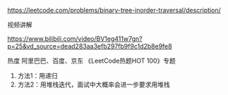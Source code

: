 https://leetcode.com/problems/binary-tree-inorder-traversal/description/

视频讲解

https://www.bilibili.com/video/BV1eg411w7gn?p=25&vd_source=dead283aa3efb297fb9f9c1d2b8e9fe8

热度
阿里巴巴、百度、京东
《LeetCode热题HOT 100》专题


1. 方法1：用递归
2. 方法2：用堆栈迭代，面试中大概率会进一步要求用堆栈

